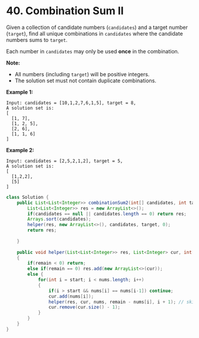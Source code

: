 # 40. Combination Sum II



Given a collection of candidate numbers \(`candidates`\) and a target number \(`target`\), find all unique combinations in `candidates` where the candidate numbers sums to `target`.

Each number in `candidates` may only be used **once** in the combination.

**Note:**

* All numbers \(including `target`\) will be positive integers.
* The solution set must not contain duplicate combinations.

**Example 1:**

```text
Input: candidates = [10,1,2,7,6,1,5], target = 8,
A solution set is:
[
  [1, 7],
  [1, 2, 5],
  [2, 6],
  [1, 1, 6]
]
```

**Example 2:**

```text
Input: candidates = [2,5,2,1,2], target = 5,
A solution set is:
[
  [1,2,2],
  [5]
]
```

```java
class Solution {
    public List<List<Integer>> combinationSum2(int[] candidates, int target) {
        List<List<Integer>> res = new ArrayList<>();
        if(candidates == null || candidates.length == 0) return res;
        Arrays.sort(candidates);
        helper(res, new ArrayList<>(), candidates, target, 0);
        return res;
        
    }
    
    public void helper(List<List<Integer>> res, List<Integer> cur, int[] nums, int remain, int start)
    {
        if(remain < 0) return;
        else if(remain == 0) res.add(new ArrayList<>(cur));
        else {
            for(int i = start; i < nums.length; i++)
            {
                if(i > start && nums[i] == nums[i-1]) continue;
                cur.add(nums[i]);
                helper(res, cur, nums, remain - nums[i], i + 1); // skip duplicate
                cur.remove(cur.size() - 1);
            }
        }
    }
}
```

